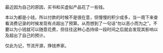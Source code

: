 最近因为自己的原因，买书和买虚拟产品花了一些钱。

本以为都是小钱，所以付款的时候不是很在意，但慢慢的积少成多，当一周下来查看消费记录的时候发现有点超出了预算。从而想到了一句话“勿以恶小而为之”，不要以为小钱就可以随意花费，但往往这种心态持续一段时间之后就会发现其影响以及超出了自己的预计。

仅此为记，节流开源，挣钱养家。
